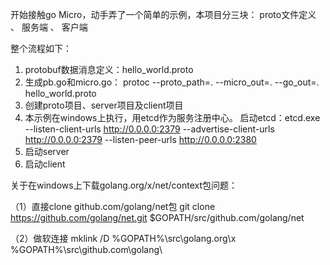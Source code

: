 开始接触go Micro，动手弄了一个简单的示例，本项目分三块： proto文件定义 、 服务端 、 客户端

整个流程如下：
1. protobuf数据消息定义：hello_world.proto
2. 生成pb.go和micro.go： protoc --proto_path=. --micro_out=. --go_out=. hello_world.proto
3. 创建proto项目、server项目及client项目
4. 本示例在windows上执行，用etcd作为服务注册中心。
   启动etcd：etcd.exe --listen-client-urls http://0.0.0.0:2379 --advertise-client-urls http://0.0.0.0:2379 --listen-peer-urls http://0.0.0.0:2380
5. 启动server
6. 启动client



关于在windows上下载golang.org/x/net/context包问题：

   （1）直接clone github.com/golang/net包
        git clone https://github.com/golang/net.git $GOPATH/src/github.com/golang/net
        
   （2）做软连接
        mklink /D %GOPATH%\src\golang.org\x %GOPATH%\src\github.com\golang\
